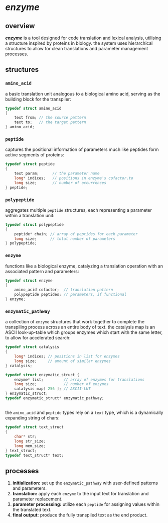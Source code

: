 # ***enzyme***

## overview
***enzyme*** is a tool designed for code translation and lexical analysis, utilising a structure inspired by proteins in biology.
the system uses hierarchical structures to allow for clean translations and parameter management processes.

## structures

### `amino_acid`
a basic translation unit analogous to a biological amino acid, serving as the building block for the transpiler:
```c
typedef struct amino_acid
{
	text from; // the source pattern
	text to;   // the target pattern
} amino_acid;
```

### `peptide`
captures the positional information of parameters much like peptides form active segments of proteins:
```c
typedef struct peptide
{
	text param;      // the parameter name
	long* indices;   // positions in enzyme's cofactor.to
	long size;       // number of occurrences
} peptide;
```

### `polypeptide`
aggregates multiple `peptide` structures, each representing a parameter within a translation unit:
```c
typedef struct polypeptide
{
	peptide* chain; // array of peptides for each parameter
	long size;      // total number of parameters
} polypeptide;
```

### `enzyme`
functions like a biological enzyme, catalyzing a translation operation with an associated pattern and parameters:
```c
typedef struct enzyme
{
	amino_acid cofactor;  // translation pattern
	polypeptide peptides; // parameters, if functional
} enzyme;
```

### `enzymatic_pathway`
a collection of `enzyme` structures that work together to complete the transpiling process across an entire body of text.
the catalysis map is an ASCII look-up-table which groups enzymes which start with the same letter, to allow for accelerated search:
```c
typedef struct catalysis
{
	long* indices; // positions in list for enzymes
	long size;     // amount of similar enzymes
} catalysis;

typedef struct enzymatic_struct {
	enzyme* list;         // array of enzymes for translations
	long size;            // number of enzymes
	catalysis map[ 256 ]; // ASCII-LUT
} enzymatic_struct;
typedef enzymatic_struct* enzymatic_pathway;
```
##

the `amino_acid` and `peptide` types rely on a `text` type, which is a dynamically expanding string of chars:
```c
typedef struct text_struct
{
	char* str;
	long str_size;
	long mem_size;
} text_struct;
typedef text_struct* text;
```

## processes

1. **initialization:** set up the `enzymatic_pathway` with user-defined patterns and parameters.
2. **translation:** apply each `enzyme` to the input text for translation and parameter replacement.
3. **parameter processing:** utilize each `peptide` for assigning values within the translated text.
4. **final output:** produce the fully transpiled text as the end product.
